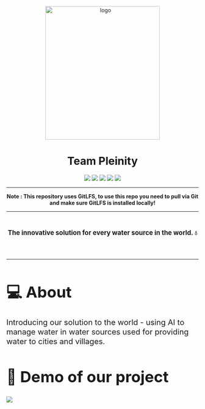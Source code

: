 <p align = "center">
  <img src = "logo.png" alt = "logo" width = 300px height = 350px>
  </p>
  </p>
  <h1 align = "center"> Team Pleinity </h1>
  <p align = "center">
   <img src = "https://img.shields.io/github/languages/count/SSIvanov19/pleinity-team?style=for-the-badge">
   <img src = "https://img.shields.io/github/contributors/SSIvanov19/pleinity-team?style=for-the-badge">
   <img src = "https://img.shields.io/github/repo-size/SSIvanov19/pleinity-team?style=for-the-badge">
   <img src = "https://img.shields.io/github/last-commit/SSIvanov19/pleinity-team?style=for-the-badge">
   <img src = "https://img.shields.io/github/languages/top/SSIvanov19/pleinity-team?style=for-the-badge">
  </p>

   <hr>
   <p align = "center">
   <strong>                                                                                                      
  Note : This repository uses GitLFS, to use this repo you need to pull via Git and make sure GitLFS is installed locally!
  </strong>  </p >
  <hr><br>
  <p align = "center" style:"font-size:4em">
  <strong><big>
   The innovative solution for every water source in the world. 💧
  </strong><big>
  </p><br><hr>
  <h1>💻 About  </h1>
  <p>
    Introducing our solution to the world - using AI to manage water in water sources used for providing water to cities and villages. 
  </p>
  <h1>🎥 Demo of our project </h1>
  <img src  = "gifs/Dam.gif">